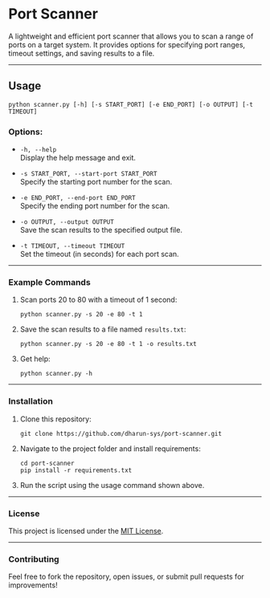 # Port Scanner

A lightweight and efficient port scanner that allows you to scan a range of ports on a target system. It provides options for specifying port ranges, timeout settings, and saving results to a file.

---

## Usage

```
python scanner.py [-h] [-s START_PORT] [-e END_PORT] [-o OUTPUT] [-t TIMEOUT]
```

### Options:
- `-h, --help`  
  Display the help message and exit.
  
- `-s START_PORT, --start-port START_PORT`  
  Specify the starting port number for the scan.
  
- `-e END_PORT, --end-port END_PORT`  
  Specify the ending port number for the scan.
  
- `-o OUTPUT, --output OUTPUT`  
  Save the scan results to the specified output file.
  
- `-t TIMEOUT, --timeout TIMEOUT`  
  Set the timeout (in seconds) for each port scan.

---

### Example Commands

1. Scan ports 20 to 80 with a timeout of 1 second:
   ```
   python scanner.py -s 20 -e 80 -t 1
   ```

2. Save the scan results to a file named `results.txt`:
   ```
   python scanner.py -s 20 -e 80 -t 1 -o results.txt
   ```

3. Get help:
   ```
   python scanner.py -h
   ```

---

### Installation

1. Clone this repository:
   ```
   git clone https://github.com/dharun-sys/port-scanner.git
   ```

2. Navigate to the project folder and install requirements:
   ```
   cd port-scanner
   pip install -r requirements.txt
   ```

3. Run the script using the usage command shown above.

---

### License

This project is licensed under the [MIT License](LICENSE).

---

### Contributing

Feel free to fork the repository, open issues, or submit pull requests for improvements!
